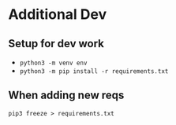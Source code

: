 
# Additional Dev

## Setup for dev work
* `python3 -m venv env`
* `python3 -m pip install -r requirements.txt`

## When adding new reqs
`pip3 freeze > requirements.txt`